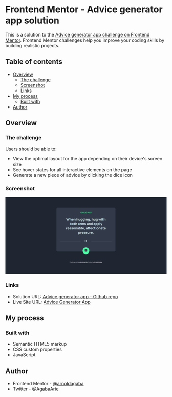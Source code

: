 # Frontend Mentor - Advice generator app solution

This is a solution to the [Advice generator app challenge on Frontend Mentor](https://www.frontendmentor.io/challenges/advice-generator-app-QdUG-13db). Frontend Mentor challenges help you improve your coding skills by building realistic projects.

## Table of contents

- [Overview](#overview)
  - [The challenge](#the-challenge)
  - [Screenshot](#screenshot)
  - [Links](#links)
- [My process](#my-process)
  - [Built with](#built-with)
- [Author](#author)

## Overview

### The challenge

Users should be able to:

- View the optimal layout for the app depending on their device's screen size
- See hover states for all interactive elements on the page
- Generate a new piece of advice by clicking the dice icon

### Screenshot

![Screenshot of functional app](./images/Completed.png)

### Links

- Solution URL: [Advice generator app - Github repo](https://github.com/arnoldagaba/advice-generator-app-main.git)
- Live Site URL: [Advice Generator App](https://ephemeral-pasca-b1f163.netlify.app/)

## My process

### Built with

- Semantic HTML5 markup
- CSS custom properties
- JavaScript

## Author

- Frontend Mentor - [@arnoldagaba](https://www.frontendmentor.io/profile/arnoldagaba)
- Twitter - [@AgabaArie](https://www.twitter.com/agabaarnie)
